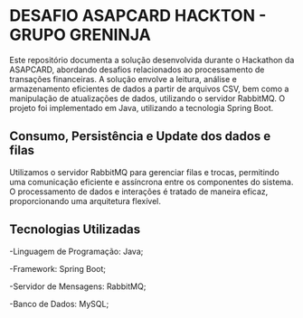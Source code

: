 
# DESAFIO ASAPCARD HACKTON - GRUPO GRENINJA

Este repositório documenta a solução desenvolvida durante o Hackathon da ASAPCARD, abordando desafios relacionados ao processamento de transações financeiras. A solução envolve a leitura, análise e armazenamento eficientes de dados a partir de arquivos CSV, bem como a manipulação de atualizações de dados, utilizando o servidor RabbitMQ. O projeto foi implementado em Java, utilizando a tecnologia Spring Boot.

## Consumo, Persistência e Update dos dados e filas

Utilizamos o servidor RabbitMQ para gerenciar filas e trocas, permitindo uma comunicação eficiente e assíncrona entre os componentes do sistema. O processamento de dados e interações é tratado de maneira eficaz, proporcionando uma arquitetura flexível.



## Tecnologias Utilizadas
-Linguagem de Programação: Java;

-Framework: Spring Boot;

-Servidor de Mensagens: RabbitMQ;

-Banco de Dados: MySQL;
